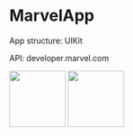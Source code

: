 # MarvelApp

App structure: UIKit

API: developer.marvel.com

<img src="https://user-images.githubusercontent.com/73399031/121163228-e6326a00-c84e-11eb-9792-881028655f4c.PNG" width="100">
<img src="https://user-images.githubusercontent.com/73399031/121163246-ea5e8780-c84e-11eb-8676-04bd2d1dae1a.PNG" width="100">   
